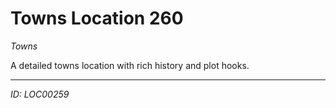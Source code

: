 # Towns Location 260

*Towns*

A detailed towns location with rich history and plot hooks.

---
*ID: LOC00259*